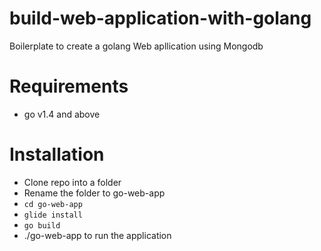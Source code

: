 # build-web-application-with-golang
Boilerplate to create a golang Web apllication using Mongodb

Requirements
============

* go v1.4 and above

Installation
============

* Clone repo into a folder
* Rename the folder to go-web-app
* `cd go-web-app`
* `glide install`
* `go build`
* ./go-web-app to run the application
